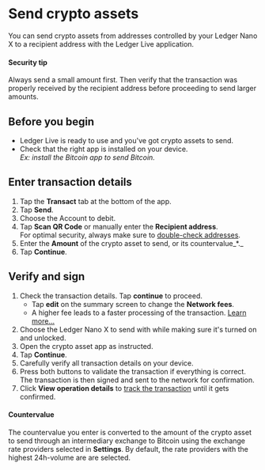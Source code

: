 
# Send crypto assets

You can send crypto assets from addresses controlled by your Ledger Nano X to a recipient address with the Ledger Live application.

#### Security tip

Always send a small amount first. Then verify that the transaction was properly received by the recipient address before proceeding to send larger amounts.

## Before you begin

-   Ledger Live is ready to use and you've got crypto assets to send.
-   Check that the right app is installed on your device.  
    _Ex: install the Bitcoin app to send Bitcoin._

## Enter transaction details

1.  Tap the **Transact** tab at the bottom of the app.
2.  Tap **Send**.
3.  Choose the Account to debit.
4.  Tap **Scan QR Code** or manually enter the **Recipient address**.  
    For optimal security, always make sure to [double-check addresses](https://support.ledgerwallet.com/hc/en-us/articles/360006433934).
5.  Enter the **Amount** of the crypto asset to send, or its  countervalue_*._
6.  Tap **Continue**.

## Verify and sign

1.  Check the transaction details. Tap **continue** to proceed.
    -   Tap **edit** on the summary screen to change the **Network fees**.
    -   A higher fee leads to a faster processing of the transaction. [Learn more...](https://support.ledger.com/hc/en-us/articles/360006535873)
2.  Choose the Ledger Nano X to send with while making sure it's turned on and unlocked.
3.  Open the crypto asset app as instructed.
4.  Tap **Continue**.
5.  Carefully verify all transaction details on your device.
6.  Press both buttons to validate the transaction if everything is correct. The transaction is then signed and sent to the network for confirmation.
7.  Click **View operation details** to [track the transaction](https://support.ledgerwallet.com/hc/en-us/articles/115005307809) until it gets confirmed.

#### Countervalue

The countervalue you enter is converted to the amount of the crypto asset to send through an intermediary exchange to Bitcoin using the exchange rate providers selected in **Settings**. By default, the rate providers with the highest 24h-volume are are selected.